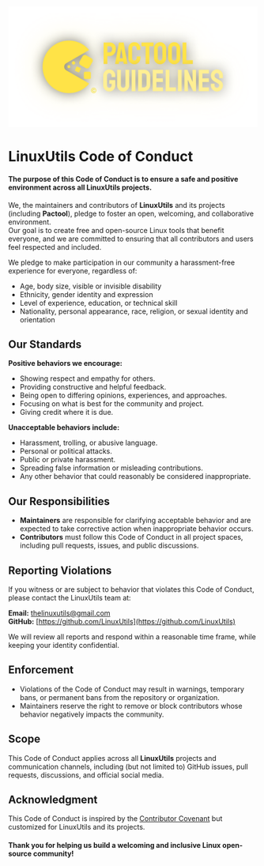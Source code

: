 ![PACTOOL GUIDELINES BANNER](https://github.com/LinuxUtils/pactool/blob/main/graphics/PACTOOL_GUIDELINES_BANNER.png?raw=true)

# LinuxUtils Code of Conduct

#### The purpose of this Code of Conduct is to ensure a safe and positive environment across all LinuxUtils projects.


We, the maintainers and contributors of **LinuxUtils** and its projects (including **Pactool**), pledge to foster an open, welcoming, and collaborative environment.  
Our goal is to create free and open-source Linux tools that benefit everyone, and we are committed to ensuring that all contributors and users feel respected and included.

We pledge to make participation in our community a harassment-free experience for everyone, regardless of:
- Age, body size, visible or invisible disability
- Ethnicity, gender identity and expression
- Level of experience, education, or technical skill
- Nationality, personal appearance, race, religion, or sexual identity and orientation

## Our Standards
**Positive behaviors we encourage:**
- Showing respect and empathy for others.
- Providing constructive and helpful feedback.
- Being open to differing opinions, experiences, and approaches.
- Focusing on what is best for the community and project.
- Giving credit where it is due.

**Unacceptable behaviors include:**
- Harassment, trolling, or abusive language.
- Personal or political attacks.
- Public or private harassment.
- Spreading false information or misleading contributions.
- Any other behavior that could reasonably be considered inappropriate.

## Our Responsibilities
- **Maintainers** are responsible for clarifying acceptable behavior and are expected to take corrective action when inappropriate behavior occurs.
- **Contributors** must follow this Code of Conduct in all project spaces, including pull requests, issues, and public discussions.

## Reporting Violations
If you witness or are subject to behavior that violates this Code of Conduct, please contact the LinuxUtils team at:

**Email:**  [thelinuxutils@gmail.com](mailto:thelinuxutils@gmail.com)\
**GitHub:** [https://github.com/LinuxUtils](https://github.com/LinuxUtils)

We will review all reports and respond within a reasonable time frame, while keeping your identity confidential.

## Enforcement
- Violations of the Code of Conduct may result in warnings, temporary bans, or permanent bans from the repository or organization.
- Maintainers reserve the right to remove or block contributors whose behavior negatively impacts the community.

## Scope
This Code of Conduct applies across all **LinuxUtils** projects and communication channels, including (but not limited to) GitHub issues, pull requests, discussions, and official social media.

## Acknowledgment
This Code of Conduct is inspired by the [Contributor Covenant](https://www.contributor-covenant.org) but customized for LinuxUtils and its projects.

#### Thank you for helping us build a welcoming and inclusive Linux open-source community!